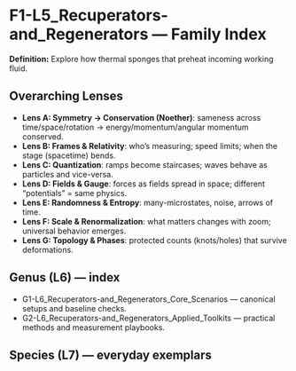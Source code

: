 # F1-L5_Recuperators-and_Regenerators — Family Index
**Definition:** Explore how thermal sponges that preheat incoming working fluid.

## Overarching Lenses

- **Lens A: Symmetry -> Conservation (Noether)**: sameness across time/space/rotation → energy/momentum/angular momentum conserved.
- **Lens B: Frames & Relativity**: who’s measuring; speed limits; when the stage (spacetime) bends.
- **Lens C: Quantization**: ramps become staircases; waves behave as particles and vice-versa.
- **Lens D: Fields & Gauge**: forces as fields spread in space; different “potentials” = same physics.
- **Lens E: Randomness & Entropy**: many-microstates, noise, arrows of time.
- **Lens F: Scale & Renormalization**: what matters changes with zoom; universal behavior emerges.
- **Lens G: Topology & Phases**: protected counts (knots/holes) that survive deformations.

## Genus (L6) — index
- G1-L6_Recuperators-and_Regenerators_Core_Scenarios — canonical setups and baseline checks.
- G2-L6_Recuperators-and_Regenerators_Applied_Toolkits — practical methods and measurement playbooks.

## Species (L7) — everyday exemplars
